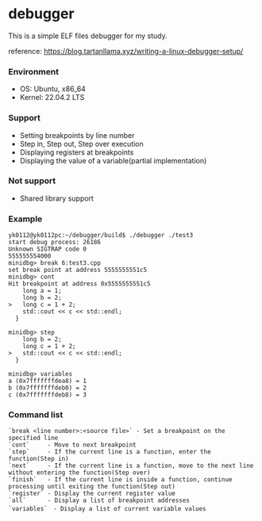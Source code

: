 # debugger

This is a simple ELF files debugger for my study.

reference: https://blog.tartanllama.xyz/writing-a-linux-debugger-setup/

### Environment
- OS: Ubuntu, x86_64
- Kernel: 22.04.2 LTS

### Support
- Setting breakpoints by line number
- Step in, Step out, Step over execution
- Displaying registers at breakpoints
- Displaying the value of a variable(partial implementation)

### Not support
- Shared library support

### Example
```
yk0112@yk0112pc:~/debugger/build$ ./debugger ./test3
start debug process: 26186
Unknown SIGTRAP code 0
555555554000
minidbg> break 6:test3.cpp
set break point at address 5555555551c5
minidbg> cont
Hit breakpoint at address 0x5555555551c5
    long a = 1;
    long b = 2;
>   long c = 1 + 2;
    std::cout << c << std::endl; 
  }
  
minidbg> step
    long b = 2;
    long c = 1 + 2;
>   std::cout << c << std::endl; 
  }
  
minidbg> variables
a (0x7fffffffdea8) = 1
b (0x7fffffffdeb0) = 2
c (0x7fffffffdeb8) = 3
```

### Command list
```
`break <line number>:<source file>` - Set a breakpoint on the specified line
`cont`     - Move to next breakpoint
`step`     - If the current line is a function, enter the function(Step in)
`next`     - If the current line is a function, move to the next line without entering the function(Step over)
`finish`   - If the current line is inside a function, continue processing until exiting the function(Step out)
`register` - Display the current register value
`all`      - Display a list of breakpoint addresses
`variables`　- Display a list of current variable values
```

